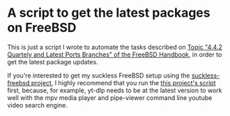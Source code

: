 # A script to get the latest packages on FreeBSD

This is just a script I wrote to automate the tasks described on [Topic "4.4.2 Quartely and Latest Ports Branches" of the FreeBSD Handbook](https://docs.freebsd.org/en/books/handbook/ports/#pkgng-intro), in order to get the latest package updates.

If you're interested to get my suckless FreeBSD setup using the [suckless-freebsd project](https://gitlab.com/mreisroot/suckless-freebsd), I highly recommend that you run the [this project's script](./suckless-freebsd.sh) first, because, for example, yt-dlp needs to be at the latest version to work well with the mpv media player and pipe-viewer command line youtube video search engine.
